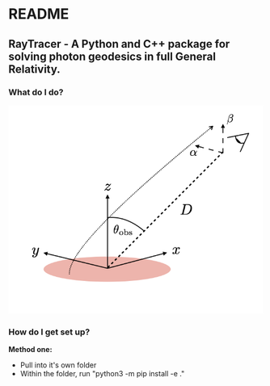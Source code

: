 # README #
## RayTracer - A Python and C++ package for solving photon geodesics in full General Relativity. ##

### What do I do?  ###

![](https://github.com/andrewmummery/RayTracer/blob/main/Schematic_of_co-ordinates.png)


### How do I get set up? ###

**Method one:**
* Pull into it's own folder
* Within the folder, run "python3 -m pip install -e ."

